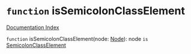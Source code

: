 # `function` isSemicolonClassElement

[Documentation Index](../README.md)

`function` isSemicolonClassElement(node: [Node](../interface.Node/README.md)): node `is` [SemicolonClassElement](../interface.SemicolonClassElement/README.md)